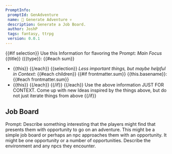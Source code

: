 ```yaml
---
PromptInfo:
 promptId: GenAdventure
 name: 🎲 Generate Adventure 💀
 description: Generate a Job Board. 
 author: JoshP
 tags: fantasy, ttrpg
 version: 0.0.1
---
```


{{#if selection}}
Use this Information for flavoring the Prompt:
*Main Focus*
{{title}} ({{type}}:
{{#each sum}}
- {{this}}
{{/each}}
{{selection}}
*Less important things, but maybe helpful in Context*:
{{#each children}}
{{#if frontmatter.sum}}
{{this.basename}}:
{{#each frontmatter.sum}}
- {{this}}
{{/each}}
{{/if}}
{{/each}}
Use the above information JUST FOR CONTEXT. Come up with new Ideas inspired by the things above, but do not just iterate things from above
{{/if}}

## Job Board
Prompt: Describe something interesting that the players might find that presents them with opportunity to go on an adventure. This might be a simple job board or perhaps an npc approaches them with an opportunity. It might be one opportunity or a number of opportunities. Describe the environment and any npcs they encounter. 


